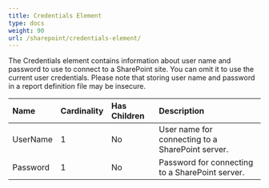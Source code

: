 ```yaml
---
title: Credentials Element
type: docs
weight: 90
url: /sharepoint/credentials-element/
---
```


The Credentials element contains information about user name and password to use to connect to a SharePoint site. You can omit it to use the current user credentials. Please note that storing user name and password in a report definition file may be insecure.

|Name|Cardinality|Has Children|Description|
| :- | :- | :- | :- |
|UserName|1|No|User name for connecting to a SharePoint server.|
|Password|1|No|Password for connecting to a SharePoint server.|

